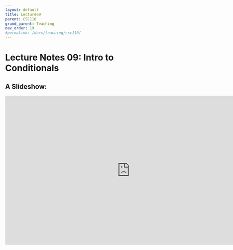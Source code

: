```yaml
---
layout: default
title: Lecture09
parent: CSC110
grand_parent: Teaching
nav_order: 19
#permalink: /docs/teaching/csc110/
---  
```

  

Lecture Notes 09: Intro to Conditionals
===========================================



A Slideshow:
---------------


<iframe src="https://docs.google.com/presentation/d/e/2PACX-1vTd00gVtaxxMsP_cMehZtABuogVzg4ruA8X7ghqjpLmil4FuuKGAbVPrHevscdvPkL0NyEcgxX6Ro7l/embed?start=false&loop=false&delayms=60000" frameborder="0" width="800" height="479" allowfullscreen="true" mozallowfullscreen="true" webkitallowfullscreen="true"></iframe>